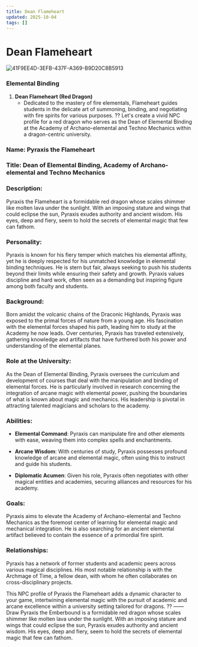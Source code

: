```yaml
---
title: Dean Flameheart
updated: 2025-10-04
tags: []
---
```


# Dean Flameheart


![41F9EE4D-3EFB-437F-A369-B9D20C8B5913](images/41F9EE4D-3EFB-437F-A369-B9D20C8B5913.webp)

### Elemental Binding

1. **Dean Flameheart (Red Dragon)**
   - Dedicated to the mastery of fire elementals, Flameheart guides students in the delicate art of summoning, binding, and negotiating with fire spirits for various purposes.
??
Let's create a vivid NPC profile for a red dragon who serves as the Dean of Elemental Binding at the Academy of Archano-elemental and Techno Mechanics within a dragon-centric university.

### Name: Pyraxis the Flameheart

### Title: Dean of Elemental Binding, Academy of Archano-elemental and Techno Mechanics

### Description:
Pyraxis the Flameheart is a formidable red dragon whose scales shimmer like molten lava under the sunlight. With an imposing stature and wings that could eclipse the sun, Pyraxis exudes authority and ancient wisdom. His eyes, deep and fiery, seem to hold the secrets of elemental magic that few can fathom.

### Personality:
Pyraxis is known for his fiery temper which matches his elemental affinity, yet he is deeply respected for his unmatched knowledge in elemental binding techniques. He is stern but fair, always seeking to push his students beyond their limits while ensuring their safety and growth. Pyraxis values discipline and hard work, often seen as a demanding but inspiring figure among both faculty and students.

### Background:
Born amidst the volcanic chains of the Draconic Highlands, Pyraxis was exposed to the primal forces of nature from a young age. His fascination with the elemental forces shaped his path, leading him to study at the Academy he now leads. Over centuries, Pyraxis has traveled extensively, gathering knowledge and artifacts that have furthered both his power and understanding of the elemental planes.

### Role at the University:
As the Dean of Elemental Binding, Pyraxis oversees the curriculum and development of courses that deal with the manipulation and binding of elemental forces. He is particularly involved in research concerning the integration of arcane magic with elemental power, pushing the boundaries of what is known about magic and mechanics. His leadership is pivotal in attracting talented magicians and scholars to the academy.

### Abilities:

- **Elemental Command**: Pyraxis can manipulate fire and other elements with ease, weaving them into complex spells and enchantments.

- **Arcane Wisdom**: With centuries of study, Pyraxis possesses profound knowledge of arcane and elemental magic, often using this to instruct and guide his students.

- **Diplomatic Acumen**: Given his role, Pyraxis often negotiates with other magical entities and academies, securing alliances and resources for his academy.

### Goals:
Pyraxis aims to elevate the Academy of Archano-elemental and Techno Mechanics as the foremost center of learning for elemental magic and mechanical integration. He is also searching for an ancient elemental artifact believed to contain the essence of a primordial fire spirit.

### Relationships:
Pyraxis has a network of former students and academic peers across various magical disciplines. His most notable relationship is with the Archmage of Time, a fellow dean, with whom he often collaborates on cross-disciplinary projects.

This NPC profile of Pyraxis the Flameheart adds a dynamic character to your game, intertwining elemental magic with the pursuit of academic and arcane excellence within a university setting tailored for dragons.
??
——
Draw Pyraxis the Emberbound is a formidable red dragon whose scales shimmer like molten lava under the sunlight. With an imposing stature and wings that could eclipse the sun, Pyraxis exudes authority and ancient wisdom. His eyes, deep and fiery, seem to hold the secrets of elemental magic that few can fathom.
